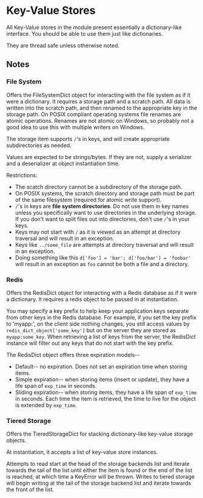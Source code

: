 # Key-Value Stores

All Key-Value stores in the module present essentially a dictionary-like
interface. You should be able to use them just like dictionaries.

They are thread safe unless otherwise noted.

## Notes

### File System

Offers the FileSystemDict object for interacting with the file system as
if it were a dictionary. It requires a storage path and a scratch path.
All data is written into the scratch path, and then renamed to the
appropriate key in the storage path. On POSIX compliant operating
systems file renames are atomic operations. Renames are not atomic on
Windows, so probably not a good idea to use this with multiple writers
on Windows.

The storage item supports `/`'s in keys, and will create appropriate
subdirectories as needed.

Values are expected to be strings/bytes. If they are not, supply
a serializer and a deserializer at object instantiation time.

Restrictions:

* The scatch directory cannot be a subdirectory of the storage path.
* On POSIX systems, the scratch directory and storage path must be part
of the same filesystem (required for atomic write support).
* `/`'s in keys are **file system directories**. Do not use them in key
names unless you specifically want to use directories in the underlying
storage. If you don't want to split files out into directories, don't
use `/`'s in your keys.
* Keys may not start with `/` as it is viewed as an attempt at directory
 traversal and will result in an exception.
* Keys like `../some_file` are attempts at directory traversal and will
result in an exception.
* Doing something like this `d['foo'] = 'bar'; d['foo/bar'] = 'foobar'`
will result in an exception as `foo` cannot be both a file and a
directory.


### Redis

Offers the RedisDict object for interacting with a Redis database as if
it were a dictionary. It requires a redis object to be passed in at
instantiation.

You may specify a key prefix to help keep your application keys separate
from other keys in the Redis database. For example, if you set the key
prefix to 'myapp:', on the client side nothing changes, you still access
values by `redis_dict_object['some_key']` but on the server they are
stored as `myapp:some_key`. When retrieving a list of keys from the
server, the RedisDict instance will filter out any keys that do not
start with the key prefix.

The RedisDict object offers three expiration models--
* Default-- no expiration. Does not set an expiration time when storing
items.
* Simple expiration-- when storing items (insert or update), they have a
life span of `exp_time` in seconds.
* Sliding expiration-- when storing items, they have a life span of
`exp_time` in seconds. Each time the item is retrieved, the time to live
for the object is extended by `exp_time`.


### Tiered Storage

Offers the TieredStorageDict for stacking dictionary-like key-value
storage objects.

At instantiation, it accepts a list of key-value
store instances.

Attempts to read start at the head of the storage
backends list and iterate towards the tail of the list until either the
item is found or the end of the list is reached, at which time a
KeyError will be thrown. Writes to tiered storage will begin writing at
the tail of the storage backend list and iterate towards the front of
the list.